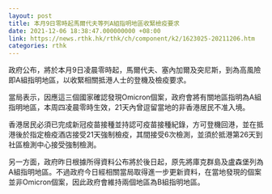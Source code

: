 ```yaml
---
layout: post
title: 本月9日零時起馬爾代夫等列A組指明地區收緊檢疫要求
date: 2021-12-06 18:38:47.000000000 +08:00
link: https://news.rthk.hk/rthk/ch/component/k2/1623025-20211206.htm
categories: rthk
---
```


政府公布，將於本月9日凌晨零時起，馬爾代夫、塞內加爾及突尼斯，到為高風險即A組指明地區，以收緊相關抵港人士的登機及檢疫要求。

當局表示，因應這三個國家確認發現Omicron個案，政府會將有關地區指明為A組指明地區，本周四凌晨零時生效，21天內曾逗留當地的非香港居民不准入境。

香港居民必須已完成新冠疫苗接種並持認可疫苗接種紀錄，方可登機回港，並在抵港後於指定檢疫酒店接受21天強制檢疫，其間接受6次檢測，並須於抵港第26天到社區檢測中心接受強制檢測。

另一方面，政府昨日根據所得資料公布將於後日起，原先將庫克群島及盧森堡列為A組指明地區。不過政府今日經相關當局取得進一步更新資料，在當地發現的個案並非Omicron個案，因此政府會維持兩個地區為B組指明地區。

